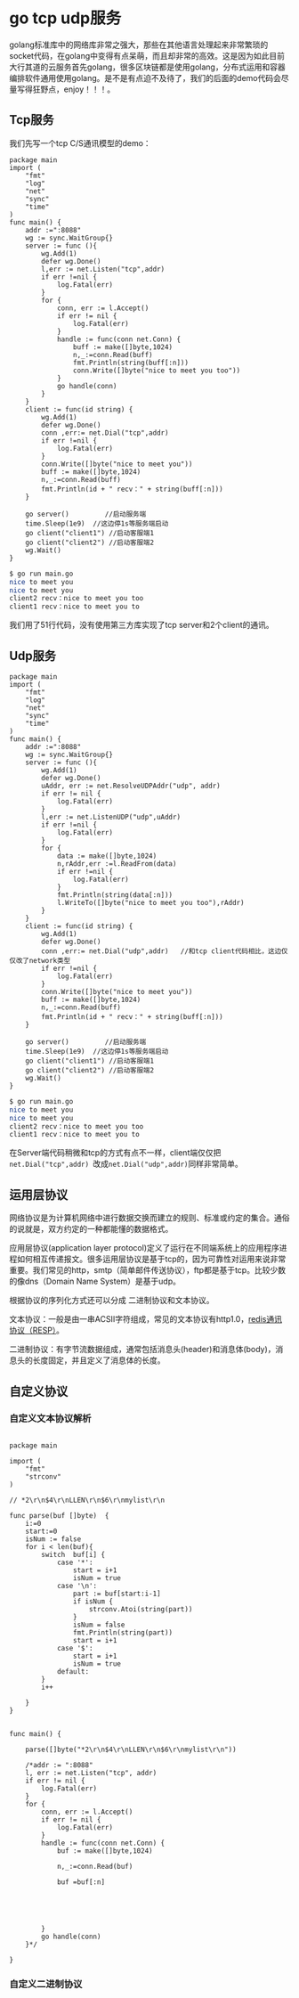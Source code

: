 # go tcp udp服务

golang标准库中的网络库非常之强大，那些在其他语言处理起来非常繁琐的socket代码，在golang中变得有点呆萌，而且却非常的高效。这是因为如此目前大行其道的云服务首先golang，很多区块链都是使用golang，分布式运用和容器编排软件通用使用golang。是不是有点迫不及待了，我们的后面的demo代码会尽量写得狂野点，enjoy！！！。


## Tcp服务

我们先写一个tcp C/S通讯模型的demo：
```golang
package main
import (
	"fmt"
	"log"
	"net"
	"sync"
	"time"
)
func main() {
	addr :=":8088"
	wg := sync.WaitGroup{}
	server := func (){
		wg.Add(1)
		defer wg.Done()
		l,err := net.Listen("tcp",addr)
		if err !=nil {
			log.Fatal(err)
		}
		for {
			conn, err := l.Accept()
			if err != nil {
				log.Fatal(err)
			}
			handle := func(conn net.Conn) {
				buff := make([]byte,1024)
				n,_:=conn.Read(buff)
				fmt.Println(string(buff[:n]))
				conn.Write([]byte("nice to meet you too"))
			}
			go handle(conn)
		}
	}
	client := func(id string) {
		wg.Add(1)
		defer wg.Done()
		conn ,err:=	net.Dial("tcp",addr)
		if err !=nil {
			log.Fatal(err)
		}
		conn.Write([]byte("nice to meet you"))
		buff := make([]byte,1024)
		n,_:=conn.Read(buff)
		fmt.Println(id + " recv：" + string(buff[:n]))
	}

	go server()         //启动服务端
	time.Sleep(1e9)  //这边停1s等服务端启动
	go client("client1") //启动客服端1
	go client("client2") //启动客服端2
	wg.Wait()
}
```

```bash
$ go run main.go
nice to meet you
nice to meet you
client2 recv：nice to meet you too
client1 recv：nice to meet you to
```

我们用了51行代码，没有使用第三方库实现了tcp server和2个client的通讯。


## Udp服务
```golang
package main
import (
	"fmt"
	"log"
	"net"
	"sync"
	"time"
)
func main() {
	addr :=":8088"
	wg := sync.WaitGroup{}
	server := func (){
		wg.Add(1)
		defer wg.Done()
		uAddr, err := net.ResolveUDPAddr("udp", addr)
		if err != nil {
			log.Fatal(err)
		}
		l,err := net.ListenUDP("udp",uAddr)
		if err !=nil {
			log.Fatal(err)
		}
		for {
			data := make([]byte,1024)
			n,rAddr,err :=l.ReadFrom(data)
			if err !=nil {
				log.Fatal(err)
			}
			fmt.Println(string(data[:n]))
			l.WriteTo([]byte("nice to meet you too"),rAddr)
		}
	}
	client := func(id string) {
		wg.Add(1)
		defer wg.Done()
		conn ,err:=	net.Dial("udp",addr)   //和tcp client代码相比，这边仅仅改了network类型
		if err !=nil {
			log.Fatal(err)
		}
		conn.Write([]byte("nice to meet you"))
		buff := make([]byte,1024)
		n,_:=conn.Read(buff)
		fmt.Println(id + " recv：" + string(buff[:n]))
	}

	go server()         //启动服务端
	time.Sleep(1e9)  //这边停1s等服务端启动
	go client("client1") //启动客服端1
	go client("client2") //启动客服端2
	wg.Wait()
}
```

```bash
$ go run main.go
nice to meet you
nice to meet you
client2 recv：nice to meet you too
client1 recv：nice to meet you to
```
在Server端代码稍微和tcp的方式有点不一样，client端仅仅把`net.Dial("tcp",addr) `改成`net.Dial("udp",addr)`同样非常简单。

## 运用层协议

网络协议是为计算机网络中进行数据交换而建立的规则、标准或约定的集合。通俗的说就是，双方约定的一种都能懂的数据格式。

应用层协议(application layer protocol)定义了运行在不同端系统上的应用程序进程如何相互传递报文。很多运用层协议是基于tcp的，因为可靠性对运用来说非常重要。我们常见的http，smtp（简单邮件传送协议），ftp都是基于tcp。比较少数的像dns（Domain Name System）是基于udp。

根据协议的序列化方式还可以分成 二进制协议和文本协议。

文本协议：一般是由一串ACSII字符组成，常见的文本协议有http1.0，[redis通讯协议（RESP）](https://redis.io/topics/protocol)。

二进制协议：有字节流数据组成，通常包括消息头(header)和消息体(body)，消息头的长度固定，并且定义了消息体的长度。

## 自定义协议


### 自定义文本协议解析
```golang

package main

import (
	"fmt"
	"strconv"
)

// *2\r\n$4\r\nLLEN\r\n$6\r\nmylist\r\n

func parse(buf []byte)  {
	i:=0
	start:=0
	isNum := false
	for i < len(buf){
		switch  buf[i] {
			case '*':
				start = i+1
				isNum = true
		    case '\n':
		    	part := buf[start:i-1]
		    	if isNum {
		    		strconv.Atoi(string(part))
				}
		    	isNum = false
		    	fmt.Println(string(part))
				start = i+1
			case '$':
				start = i+1
				isNum = true
			default:
		}
		i++

	}
}


func main() {

	parse([]byte("*2\r\n$4\r\nLLEN\r\n$6\r\nmylist\r\n"))

	/*addr := ":8088"
	l, err := net.Listen("tcp", addr)
	if err != nil {
		log.Fatal(err)
	}
	for {
		conn, err := l.Accept()
		if err != nil {
			log.Fatal(err)
		}
		handle := func(conn net.Conn) {
			buf := make([]byte,1024)

			n,_:=conn.Read(buf)

			buf =buf[:n]





		}
		go handle(conn)
	}*/

}

```

### 自定义二进制协议
